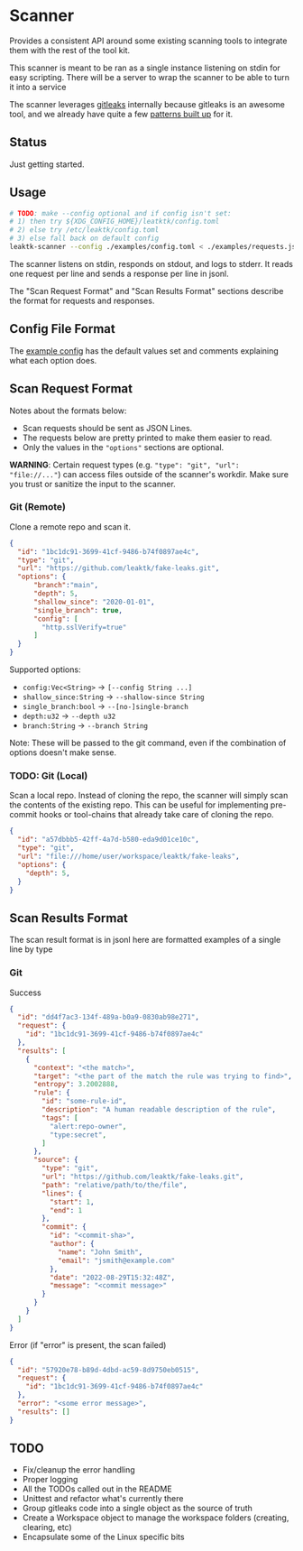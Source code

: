 # Scanner

Provides a consistent API around some existing scanning tools to integrate them
with the rest of the tool kit.

This scanner is meant to be ran as a single instance listening on stdin
for easy scripting. There will be a server to wrap the scanner to be able to
turn it into a service

The scanner leverages
[gitleaks](https://github.com/zricethezav/gitleaks)
internally because gitleaks is an awesome tool, and we already have quite a few
[patterns built up](https://github.com/leaktk/patterns)
for it.

## Status

Just getting started.

## Usage

```sh
# TODO: make --config optional and if config isn't set:
# 1) then try ${XDG_CONFIG_HOME}/leatktk/config.toml
# 2) else try /etc/leaktk/config.toml
# 3) else fall back on default config
leaktk-scanner --config ./examples/config.toml < ./examples/requests.jsonl
```

The scanner listens on stdin, responds on stdout, and logs to stderr.
It reads one request per line and sends a response per line in jsonl.

The "Scan Request Format" and "Scan Results Format" sections describe the
format for requests and responses.

## Config File Format

The [example config](./examples/config.toml) has the default values set and
comments explaining what each option does.

## Scan Request Format

Notes about the formats below:

* Scan requests should be sent as JSON Lines.
* The requests below are pretty printed to make them easier to read.
* Only the values in the `"options"` sections are optional.

**WARNING**: Certain request types (e.g. `"type": "git", "url": "file://..."`)
can access files outside of the scanner's workdir. Make sure you trust or
sanitize the input to the scanner.

### Git (Remote)

Clone a remote repo and scan it.

```json
{
  "id": "1bc1dc91-3699-41cf-9486-b74f0897ae4c",
  "type": "git",
  "url": "https://github.com/leaktk/fake-leaks.git",
  "options": {
      "branch":"main",
      "depth": 5,
      "shallow_since": "2020-01-01",
      "single_branch": true,
      "config": [
        "http.sslVerify=true"
      ]
  }
}
```

Supported options:

* `config:Vec<String>` -> `[--config String ...]`
* `shallow_since:String` -> `--shallow-since String`
* `single_branch:bool` -> `--[no-]single-branch`
* `depth:u32` -> `--depth u32`
* `branch:String` -> `--branch String`

Note: These will be passed to the git command, even if the combination of
options doesn't make sense.

### TODO: Git (Local)

Scan a local repo. Instead of cloning the repo, the scanner will simply
scan the contents of the existing repo. This can be useful for implementing
pre-commit hooks or tool-chains that already take care of cloning the repo.

```json
{
  "id": "a57dbbb5-42ff-4a7d-b580-eda9d01ce10c",
  "type": "git",
  "url": "file:///home/user/workspace/leaktk/fake-leaks",
  "options": {
    "depth": 5,
  }
}
```

## Scan Results Format

The scan result format is in jsonl here are formatted examples of a single
line by type

### Git

Success

```json
{
  "id": "dd4f7ac3-134f-489a-b0a9-0830ab98e271",
  "request": {
    "id": "1bc1dc91-3699-41cf-9486-b74f0897ae4c"
  },
  "results": [
    {
      "context": "<the match>",
      "target": "<the part of the match the rule was trying to find>",
      "entropy": 3.2002888,
      "rule": {
        "id": "some-rule-id",
        "description": "A human readable description of the rule",
        "tags": [
          "alert:repo-owner",
          "type:secret",
        ]
      },
      "source": {
        "type": "git",
        "url": "https://github.com/leaktk/fake-leaks.git",
        "path": "relative/path/to/the/file",
        "lines": {
          "start": 1,
          "end": 1
        },
        "commit": {
          "id": "<commit-sha>",
          "author": {
            "name": "John Smith",
            "email": "jsmith@example.com"
          },
          "date": "2022-08-29T15:32:48Z",
          "message": "<commit message>"
        }
      }
    }
  ]
}
```

Error (if "error" is present, the scan failed)

```json
{
  "id": "57920e78-b89d-4dbd-ac59-8d9750eb0515",
  "request": {
    "id": "1bc1dc91-3699-41cf-9486-b74f0897ae4c"
  },
  "error": "<some error message>",
  "results": []
}
```

## TODO

* Fix/cleanup the error handling
* Proper logging
* All the TODOs called out in the README
* Unittest and refactor what's currently there
* Group gitleaks code into a single object as the source of truth
* Create a Workspace object to manage the workspace folders (creating, clearing, etc)
* Encapsulate some of the Linux specific bits
